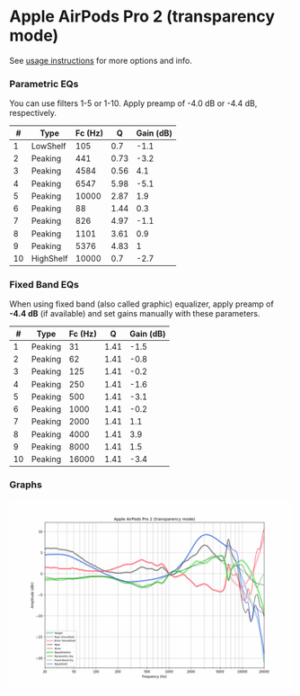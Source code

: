 # Apple AirPods Pro 2 (transparency mode)
See [usage instructions](https://github.com/jaakkopasanen/AutoEq#usage) for more options and info.

### Parametric EQs
You can use filters 1-5 or 1-10. Apply preamp of -4.0 dB or -4.4 dB, respectively.

|   # | Type      |   Fc (Hz) |    Q |   Gain (dB) |
|-----|-----------|-----------|------|-------------|
|   1 | LowShelf  |       105 | 0.7  |        -1.1 |
|   2 | Peaking   |       441 | 0.73 |        -3.2 |
|   3 | Peaking   |      4584 | 0.56 |         4.1 |
|   4 | Peaking   |      6547 | 5.98 |        -5.1 |
|   5 | Peaking   |     10000 | 2.87 |         1.9 |
|   6 | Peaking   |        88 | 1.44 |         0.3 |
|   7 | Peaking   |       826 | 4.97 |        -1.1 |
|   8 | Peaking   |      1101 | 3.61 |         0.9 |
|   9 | Peaking   |      5376 | 4.83 |         1   |
|  10 | HighShelf |     10000 | 0.7  |        -2.7 |

### Fixed Band EQs
When using fixed band (also called graphic) equalizer, apply preamp of **-4.4 dB** (if available) and set gains manually with these parameters.

|   # | Type    |   Fc (Hz) |    Q |   Gain (dB) |
|-----|---------|-----------|------|-------------|
|   1 | Peaking |        31 | 1.41 |        -1.5 |
|   2 | Peaking |        62 | 1.41 |        -0.8 |
|   3 | Peaking |       125 | 1.41 |        -0.2 |
|   4 | Peaking |       250 | 1.41 |        -1.6 |
|   5 | Peaking |       500 | 1.41 |        -3.1 |
|   6 | Peaking |      1000 | 1.41 |        -0.2 |
|   7 | Peaking |      2000 | 1.41 |         1.1 |
|   8 | Peaking |      4000 | 1.41 |         3.9 |
|   9 | Peaking |      8000 | 1.41 |         1.5 |
|  10 | Peaking |     16000 | 1.41 |        -3.4 |

### Graphs
![](./Apple%20AirPods%20Pro%202%20(transparency%20mode).png)
